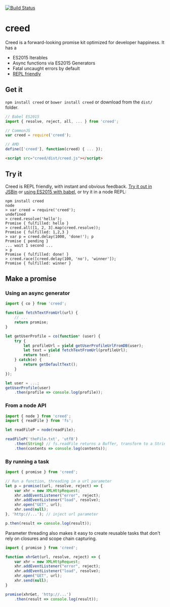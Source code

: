 [![Build Status](https://travis-ci.org/briancavalier/creed.svg?branch=master)](https://travis-ci.org/briancavalier/creed)

# creed

Creed is a forward-looking promise kit optimized for developer happiness.  It has a 

* ES2015 Iterables
* Async functions via ES2015 Generators
* Fatal uncaught errors by default
* [REPL friendly](#repl-friendly)

## Get it

`npm install creed` or `bower install creed` or download from the `dist/` folder.

```js
// Babel ES2015
import { resolve, reject, all, ... } from 'creed';

// CommonJS
var creed = require('creed');

// AMD
define(['creed'], function(creed) { ... });
```

```html
<script src="creed/dist/creed.js"></script>
```

## Try it

Creed is REPL friendly, with instant and obvious feedback. [Try it out in JSBin](https://jsbin.com/muzoba/edit?js,console) or [using ES2015 with babel](https://jsbin.com/faxene/edit?js,console), or try it in a node REPL:

```
npm install creed
node
> var creed = require('creed');
undefined
> creed.resolve('hello');
Promise { fulfilled: hello }
> creed.all([1, 2, 3].map(creed.resolve));
Promise { fulfilled: 1,2,3 }
> var p = creed.delay(1000, 'done!'); p
Promise { pending }
... wait 1 second ...
> p
Promise { fulfilled: done! }
> creed.race([creed.delay(100, 'no'), 'winner']);
Promise { fulfilled: winner }
```

## Make a promise

### Using an async generator

```js
import { co } from 'creed';

function fetchTextFromUrl(url) {
    // ...
    return promise;
}

let getUserProfile = co(function* (user) {
    try {
        let profileUrl = yield getUserProfileUrlFromDB(user);
        let text = yield fetchTextFromUrl(profileUrl);
        return text;
    } catch(e) {
        return getDefaultText();
    }
});

let user = ...;
getUserProfile(user)
    .then(profile => console.log(profile));
```

### From a node API

```js
import { node } from 'creed';
import { readFile } from 'fs';

let readFileP = node(readFile);

readFileP('theFile.txt', 'utf8')
    .then(String) // fs.readFile returns a Buffer, transform to a String
    .then(contents => console.log(contents));
```

### By running a task

```js
import { promise } from 'creed';

// Run a function, threading in a url parameter
let p = promise((url, resolve, reject) => {
    var xhr = new XMLHttpRequest;
    xhr.addEventListener("error", reject);
    xhr.addEventListener("load", resolve);
    xhr.open("GET", url);
    xhr.send(null);
}, 'http://...'); // inject url parameter

p.then(result => console.log(result));
```

Parameter threading also makes it easy to create reusable tasks that don't rely on closures and scope chain capturing.

```js
import { promise } from 'creed';

function xhrGet(url, resolve, reject) => {
    var xhr = new XMLHttpRequest;
    xhr.addEventListener("error", reject);
    xhr.addEventListener("load", resolve);
    xhr.open("GET", url);
    xhr.send(null);
}

promise(xhrGet, 'http://...')
    .then(result => console.log(result));
```

